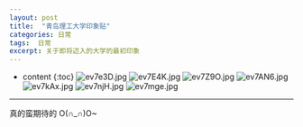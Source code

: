 ```yaml
---
layout: post
title:  "青岛理工大学印象贴"
categories: 日常
tags:  日常
excerpt: 关于即将迈入的大学的最初印象
---
```


* content
{:toc}
![ev7e3D.jpg](https://s2.ax1x.com/2019/08/11/ev7e3D.jpg)
![ev7E4K.jpg](https://s2.ax1x.com/2019/08/11/ev7E4K.jpg)
![ev7Z9O.jpg](https://s2.ax1x.com/2019/08/11/ev7Z9O.jpg)
![ev7AN6.jpg](https://s2.ax1x.com/2019/08/11/ev7AN6.jpg)
![ev7kAx.jpg](https://s2.ax1x.com/2019/08/11/ev7kAx.jpg)
![ev7njH.jpg](https://s2.ax1x.com/2019/08/11/ev7njH.jpg)
![ev7mge.jpg](https://s2.ax1x.com/2019/08/11/ev7mge.jpg)

------

真的蛮期待的  O(∩_∩)O~